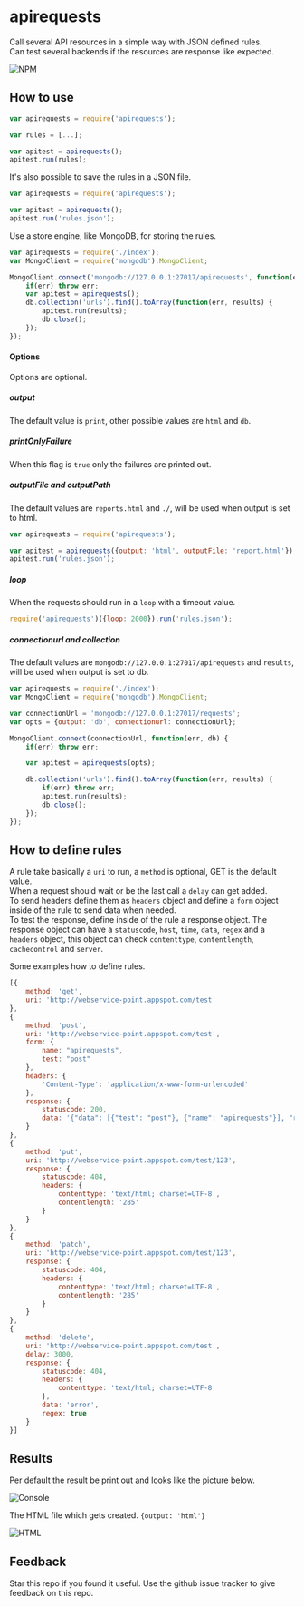 # apirequests

Call several API resources in a simple way with JSON defined rules.  
Can test several backends if the resources are response like expected.

[![NPM](https://nodei.co/npm/apirequests.png?downloads=true&downloadRank=true&stars=true)](https://nodei.co/npm/apirequests/)

## How to use

```javascript
var apirequests = require('apirequests');

var rules = [...];

var apitest = apirequests();
apitest.run(rules);
```

It's also possible to save the rules in a JSON file.

```javascript
var apirequests = require('apirequests');

var apitest = apirequests();
apitest.run('rules.json');
```

Use a store engine, like MongoDB, for storing the rules.

```javascript
var apirequests = require('./index');
var MongoClient = require('mongodb').MongoClient;

MongoClient.connect('mongodb://127.0.0.1:27017/apirequests', function(err, db) {
    if(err) throw err;
    var apitest = apirequests();
    db.collection('urls').find().toArray(function(err, results) {
        apitest.run(results);
        db.close();
    });
});
```

#### Options
Options are optional.

##### output
The default value is `print`, other possible values are `html` and `db`.

##### printOnlyFailure
When this flag is `true` only the failures are printed out.  

##### outputFile and outputPath  
The default values are `reports.html` and `./`, will be used when output is set to html.  

```javascript
var apirequests = require('apirequests');

var apitest = apirequests({output: 'html', outputFile: 'report.html'});
apitest.run('rules.json');
```

##### loop
When the requests should run in a `loop` with a timeout value.

```javascript
require('apirequests')({loop: 2000}).run('rules.json');
```

##### connectionurl and collection  
The default values are `mongodb://127.0.0.1:27017/apirequests` and `results`, will be used when output is set to db.  

```javascript
var apirequests = require('./index');
var MongoClient = require('mongodb').MongoClient;

var connectionUrl = 'mongodb://127.0.0.1:27017/requests';
var opts = {output: 'db', connectionurl: connectionUrl};

MongoClient.connect(connectionUrl, function(err, db) {
    if(err) throw err;

    var apitest = apirequests(opts);

    db.collection('urls').find().toArray(function(err, results) {
        if(err) throw err;
        apitest.run(results);
        db.close();
    });
});
```

## How to define rules

A rule take basically a `uri` to run, a `method` is optional, GET is the default value.  
When a request should wait or be the last call a `delay` can get added.  
To send headers define them as `headers` object and define a `form` object inside of the rule to send data when needed.  
To test the response, define inside of the rule a response object. The response object can have a `statuscode`, `host`, `time`, `data`, `regex` and a `headers` object, this object can check `contenttype`, `contentlength`, `cachecontrol` and `server`.

Some examples how to define rules.

```javascript
[{
    method: 'get',
    uri: 'http://webservice-point.appspot.com/test'
},
{
    method: 'post',
    uri: 'http://webservice-point.appspot.com/test',
    form: {
        name: "apirequests",
        test: "post"
    },
    headers: {
        'Content-Type': 'application/x-www-form-urlencoded'
    },
    response: {
        statuscode: 200,
        data: '{"data": [{"test": "post"}, {"name": "apirequests"}], "response": "POST"}'
    }
},
{
    method: 'put',
    uri: 'http://webservice-point.appspot.com/test/123',
    response: {
        statuscode: 404,
        headers: {
            contenttype: 'text/html; charset=UTF-8',
            contentlength: '285'           
        }
    }
},
{
    method: 'patch',
    uri: 'http://webservice-point.appspot.com/test/123',
    response: {
        statuscode: 404,
        headers: {
            contenttype: 'text/html; charset=UTF-8',
            contentlength: '285'
        }
    }
},
{
    method: 'delete',
    uri: 'http://webservice-point.appspot.com/test',
    delay: 3000,
    response: {
        statuscode: 404,
        headers: {
            contenttype: 'text/html; charset=UTF-8'
        },
        data: 'error',
        regex: true
    }
}]
```

## Results

Per default the result be print out and looks like the picture below.

![Console](https://dbgaecdn.appspot.com/images/apirequests_console.png)

The HTML file which gets created. `{output: 'html'}`

![HTML](https://dbgaecdn.appspot.com/images/apirequests_html.png)

## Feedback
Star this repo if you found it useful. Use the github issue tracker to give feedback on this repo.
